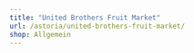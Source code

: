 ```yaml
---
title: "United Brothers Fruit Market"
url: /astoria/united-brothers-fruit-market/
shop: Allgemein
---
```

